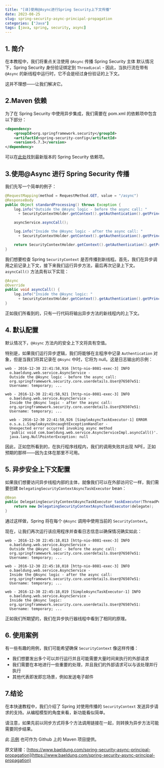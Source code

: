 ```yaml
---
title: "[译]使用@Async进行Spring Security上下文传播"
date: 2023-08-25
slug: spring-security-async-principal-propagation
categories: ["Java"]
tags: [java, spring, security, async]
---
```


## 1. 简介

在本教程中，我们将重点关注使用 `@Async` 传播 Spring Security 主体
默认情况下，Spring Security 身份验证绑定到 `ThreadLocal` - 因此，当执行流在带有 `@Async` 的新线程中运行时，它不会是经过身份验证的上下文。

这并不理想——让我们解决它。

## 2.Maven 依赖

为了在 Spring Security 中使用异步集成，我们需要在 pom.xml 的依赖项中包含以下部分：

```xml
<dependency>
    <groupId>org.springframework.security</groupId>
    <artifactId>spring-security-config</artifactId>
    <version>5.7.3</version>
</dependency>
```

可以在[此处](https://search.maven.org/classic/#search|ga|1|g%3A%22org.springframework.security%22)找到最新版本的 Spring Security 依赖项。

## 3.使用@Async 进行 Spring Security 传播

我们先写一个简单的例子：

```java
@RequestMapping(method = RequestMethod.GET, value = "/async")
@ResponseBody
public Object standardProcessing() throws Exception {
    log.info("Outside the @Async logic - before the async call: "
      + SecurityContextHolder.getContext().getAuthentication().getPrincipal());

    asyncService.asyncCall();

    log.info("Inside the @Async logic - after the async call: "
      + SecurityContextHolder.getContext().getAuthentication().getPrincipal());

    return SecurityContextHolder.getContext().getAuthentication().getPrincipal();
}
```

我们想要检查 Spring `SecurityContext` 是否传播到新线程。首先，我们在异步调用之前记录上下文，接下来我们运行异步方法，最后再次记录上下文。` asyncCall()` 方法具有以下实现：

```java
@Async
@Override
public void asyncCall() {
    log.info("Inside the @Async logic: "
      + SecurityContextHolder.getContext().getAuthentication().getPrincipal());
}
```

正如我们所看到的，只有一行代码将输出异步方法的新线程内的上下文。

## 4. 默认配置

默认情况下，`@Async` 方法内的安全上下文将具有空值。

特别是，如果我们运行异步逻辑，我们将能够在主程序中记录 `Authentication` 对象，但是当我们将其记录在 `@Async` 中时，它将为 null。这是日志输出的示例：

```plaintext
web - 2016-12-30 22:41:58,916 [http-nio-8081-exec-3] INFO
  o.baeldung.web.service.AsyncService -
  Outside the @Async logic - before the async call:
  org.springframework.security.core.userdetails.User@76507e51:
  Username: temporary; ...

web - 2016-12-30 22:41:58,921 [http-nio-8081-exec-3] INFO
  o.baeldung.web.service.AsyncService -
  Inside the @Async logic - after the async call:
  org.springframework.security.core.userdetails.User@76507e51:
  Username: temporary; ...

  web - 2016-12-30 22:41:58,926 [SimpleAsyncTaskExecutor-1] ERROR
  o.s.a.i.SimpleAsyncUncaughtExceptionHandler -
  Unexpected error occurred invoking async method
  'public void com.baeldung.web.service.AsyncServiceImpl.asyncCall()'.
  java.lang.NullPointerException: null
```

因此，正如您所看到的，在执行程序线程内，我们的调用失败并出现 NPE，正如预期的那样——因为主体在那里不可用。

## 5. 异步安全上下文配置

如果我们想要访问异步线程内部的主体，就像我们可以在外部访问它一样，我们需要创建 `DelegatingSecurityContextAsyncTaskExecutor` bean：

```java
@Bean
public DelegatingSecurityContextAsyncTaskExecutor taskExecutor(ThreadPoolTaskExecutor delegate) {
    return new DelegatingSecurityContextAsyncTaskExecutor(delegate);
}
```

通过这样做，Spring 将在每个 `@Async` 调用中使用当前的 `SecurityContext`。

现在，让我们再次运行该应用程序并查看日志信息以确保情况确实如此：

```plaintext
web - 2016-12-30 22:45:18,013 [http-nio-8081-exec-3] INFO
  o.baeldung.web.service.AsyncService -
  Outside the @Async logic - before the async call:
  org.springframework.security.core.userdetails.User@76507e51:
  Username: temporary; ...

web - 2016-12-30 22:45:18,018 [http-nio-8081-exec-3] INFO
  o.baeldung.web.service.AsyncService -
  Inside the @Async logic - after the async call:
  org.springframework.security.core.userdetails.User@76507e51:
  Username: temporary; ...

web - 2016-12-30 22:45:18,019 [SimpleAsyncTaskExecutor-1] INFO
  o.baeldung.web.service.AsyncService -
  Inside the @Async logic:
  org.springframework.security.core.userdetails.User@76507e51:
  Username: temporary; ...
```

正如我们所期望的，我们在异步执行器线程中看到了相同的原理。

## 6. 使用案例

有一些有趣的用例，我们可能希望确保 `SecurityContext` 像这样传播：

- 我们想要发出多个可以并行运行并且可能需要大量时间来执行的外部请求
- 我们需要在本地进行一些重要的处理，并且我们的外部请求可以与该处理并行执行
- 其他代表即发即忘场景，例如发送电子邮件

## 7.结论

在本快速教程中，我们介绍了 Spring 对使用传播的 `SecurityContext` 发送异步请求的支持。从编程模型的角度来看，新功能看似简单。

请注意，如果先前以同步方式将多个方法调用链接在一起，则转换为异步方法可能需要同步结果。

此 [示例](https://github.com/eugenp/tutorials/tree/master/spring-security-modules/spring-security-web-rest) 也可作为 Github 上的 Maven 项目提供。

原文链接：[https://www.baeldung.com/spring-security-async-principal-propagation](https://www.baeldung.com/spring-security-async-principal-propagation)
